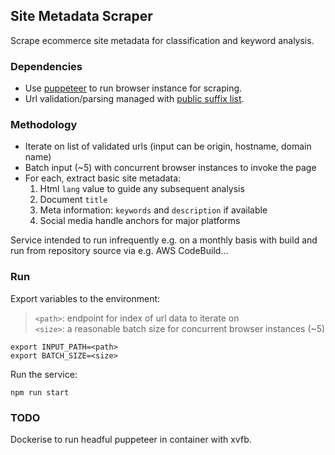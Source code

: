 ## Site Metadata Scraper

Scrape ecommerce site metadata for classification and keyword analysis.


### Dependencies

- Use [puppeteer](https://pptr.dev/) to run browser instance for scraping.
- Url validation/parsing managed with [public suffix list](https://www.npmjs.com/package/psl).


### Methodology

- Iterate on list of validated urls (input can be origin, hostname, domain name)
- Batch input (~5) with concurrent browser instances to invoke the page
- For each, extract basic site metadata:
  1. Html `lang` value to guide any subsequent analysis
  2. Document `title`
  3. Meta information: `keywords` and `description` if available
  4. Social media handle anchors for major platforms

Service intended to run infrequently e.g. on a monthly basis with build and run
from repository source via e.g. AWS CodeBuild...


### Run

Export variables to the environment:

> `<path>`: endpoint for index of url data to iterate on <br/>
> `<size>`: a reasonable batch size for concurrent browser instances (~5)

`export INPUT_PATH=<path>` <br/>
`export BATCH_SIZE=<size>`

Run the service:

`npm run start`


### TODO

Dockerise to run headful puppeteer in container with xvfb.

